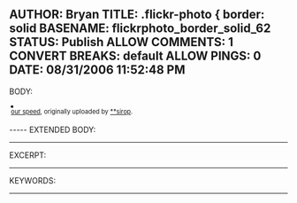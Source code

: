 AUTHOR: Bryan
TITLE: .flickr-photo { border: solid
BASENAME: flickrphoto_border_solid_62
STATUS: Publish
ALLOW COMMENTS: 1
CONVERT BREAKS: __default__
ALLOW PINGS: 0
DATE: 08/31/2006 11:52:48 PM
-----
BODY:
<style type="text/css">
.flickr-photo { border: solid 2px #000000; }
.flickr-yourcomment { }
.flickr-frame { text-align: left; padding: 3px; }
.flickr-caption { font-size: 0.8em; margin-top: 0px; }
</style>

<div class="flickr-frame">
	<a href="http://www.flickr.com/photos/digianalogue/215679096/" title="photo sharing"><img src="http://static.flickr.com/98/215679096_57c5cf39d4.jpg" class="flickr-photo" alt="" /></a>
<br />
	<span class="flickr-caption"><a href="http://www.flickr.com/photos/digianalogue/215679096/">our speed</a>, originally uploaded by <a href="http://www.flickr.com/people/digianalogue/">**sirop</a>.</span>
</div>
				
<p class="flickr-yourcomment">
	
</p>
-----
EXTENDED BODY:

-----
EXCERPT:

-----
KEYWORDS:

-----


